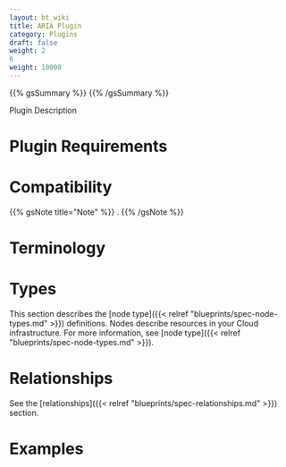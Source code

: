```yaml
---
layout: bt_wiki
title: ARIA Plugin
category: Plugins
draft: false
weight: 2
6
weight: 10000
---
```

{{% gsSummary %}} {{% /gsSummary %}}

Plugin Description



# Plugin Requirements



# Compatibility



{{% gsNote title="Note" %}}
 .
{{% /gsNote %}}



      

# Terminology


# Types

This section describes the [node type]({{< relref "blueprints/spec-node-types.md" >}}) definitions. Nodes describe resources in your Cloud infrastructure. For more information, see [node type]({{< relref "blueprints/spec-node-types.md" >}}).


# Relationships

See the [relationships]({{< relref "blueprints/spec-relationships.md" >}}) section.

# Examples
